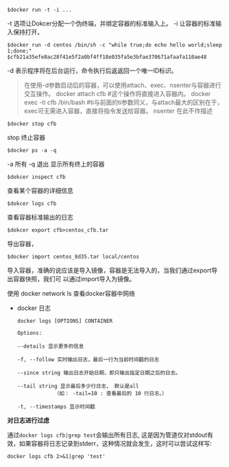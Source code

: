 ```
$docker run -t -i ...
```
-t 选项让Dokcer分配一个伪终端，并绑定容器的标准输入上。
-i 让容器的标准输入保持打开。

```
$docker run -d centos /bin/sh -c "while true;do echo hello world;sleep 1;done;"
$cfb21a35efe8ac28f41e5f2a0bf4ff18e035fa5e3bfae370671afaafa110ae48
```
-d 表示程序将在后台运行，命令执行后返返回一个唯一ID标识。
>在使用-d参数启动后的容器，可以使用attach、exec、nsenter与容器进行交互操作。
>docker attach cfb #这个操作将直接进入容器内。
>docker exec -ti cfb /bin/bash #ti与前面的ti参数同义，与attach最大的区别在于，exec可无需进入容器，直接将指令发送给容器。
>nsenter 在此不作描述

```
$docker stop cfb
```
stop 终止容器

```
$docker ps -a -q
```
-a 所有
-q 退出
显示所有终上的容器

```
$dokcer inspect cfb
```
查看某个容器的详细信息

```
$dokcer logs cfb
```
查看容器标准输出的日志

```
$dokcer export cfb>centos_cfb.tar
```
导出容器，

```
$docker import centos_8d35.tar local/centos
```
导入容器，准确的说应该是导入镜像，容器是无法导入的，当我们通过export导出容器快照，我们可
以通过import导入为镜像。


使用 docker network ls 查看docker容器中网络

* docker 日志

  ```
  docker logs [OPTIONS] CONTAINER
   
  Options:
   
  --details 显示更多的信息
   
  -f, --follow 实时输出日志，最后一行为当前时间戳的日志
   
  --since string 输出日志开始日期，即只输出指定日期之后的日志。
   
  --tail string 显示最后多少行日志， 默认是all
              （如： -tail=10 : 查看最后的 10 行日志。）
   
  -t, --timestamps 显示时间戳
  ```


**对日志进行过虑**

通过`docker logs cfb|grep test`会输出所有日志, 这是因为管道仅对stdout有效，如果容器将日志记录到stderr，这种情况就会发生，这时可以尝试这样写:

```
docker logs cfb 2>&1|grep 'test'
```

